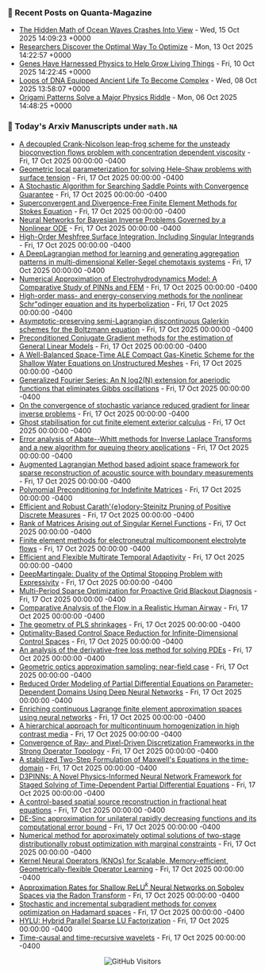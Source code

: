 ### 📝 Recent Posts on Quanta-Magazine
<!-- quanta starts -->
* <a href="https://www.quantamagazine.org/the-hidden-math-of-ocean-waves-crashes-into-view-20251015/">The Hidden Math of Ocean Waves Crashes Into View</a> - Wed, 15 Oct 2025 14:09:23 +0000
* <a href="https://www.quantamagazine.org/researchers-discover-the-optimal-way-to-optimize-20251013/">Researchers Discover the Optimal Way To Optimize</a> - Mon, 13 Oct 2025 14:22:57 +0000
* <a href="https://www.quantamagazine.org/genes-have-harnessed-physics-to-help-grow-living-things-20251010/">Genes Have Harnessed Physics to Help Grow Living Things</a> - Fri, 10 Oct 2025 14:22:45 +0000
* <a href="https://www.quantamagazine.org/loops-of-dna-equipped-ancient-life-to-become-complex-20251008/">Loops of DNA Equipped Ancient Life To Become Complex</a> - Wed, 08 Oct 2025 13:58:07 +0000
* <a href="https://www.quantamagazine.org/origami-patterns-solve-a-major-physics-riddle-20251006/">Origami Patterns Solve a Major Physics Riddle</a> - Mon, 06 Oct 2025 14:48:25 +0000
<!-- quanta ends -->


### 📝 Today's Arxiv Manuscripts under ``math.NA``
<!-- arxiv-math-na starts -->
* <a href="https://arxiv.org/abs/2510.14034">A decoupled Crank-Nicolson leap-frog scheme for the unsteady bioconvection flows problem with concentration dependent viscosity</a> - Fri, 17 Oct 2025 00:00:00 -0400
* <a href="https://arxiv.org/abs/2510.14088">Geometric local parameterization for solving Hele-Shaw problems with surface tension</a> - Fri, 17 Oct 2025 00:00:00 -0400
* <a href="https://arxiv.org/abs/2510.14144">A Stochastic Algorithm for Searching Saddle Points with Convergence Guarantee</a> - Fri, 17 Oct 2025 00:00:00 -0400
* <a href="https://arxiv.org/abs/2510.14192">Superconvergent and Divergence-Free Finite Element Methods for Stokes Equation</a> - Fri, 17 Oct 2025 00:00:00 -0400
* <a href="https://arxiv.org/abs/2510.14197">Neural Networks for Bayesian Inverse Problems Governed by a Nonlinear ODE</a> - Fri, 17 Oct 2025 00:00:00 -0400
* <a href="https://arxiv.org/abs/2510.14236">High-Order Meshfree Surface Integration, Including Singular Integrands</a> - Fri, 17 Oct 2025 00:00:00 -0400
* <a href="https://arxiv.org/abs/2510.14297">A DeepLagrangian method for learning and generating aggregation patterns in multi-dimensional Keller-Segel chemotaxis systems</a> - Fri, 17 Oct 2025 00:00:00 -0400
* <a href="https://arxiv.org/abs/2510.14310">Numerical Approximation of Electrohydrodynamics Model: A Comparative Study of PINNs and FEM</a> - Fri, 17 Oct 2025 00:00:00 -0400
* <a href="https://arxiv.org/abs/2510.14335">High-order mass- and energy-conserving methods for the nonlinear Schr"odinger equation and its hyperbolization</a> - Fri, 17 Oct 2025 00:00:00 -0400
* <a href="https://arxiv.org/abs/2510.14375">Asymptotic-preserving semi-Lagrangian discontinuous Galerkin schemes for the Boltzmann equation</a> - Fri, 17 Oct 2025 00:00:00 -0400
* <a href="https://arxiv.org/abs/2510.14471">Preconditioned Conjugate Gradient methods for the estimation of General Linear Models</a> - Fri, 17 Oct 2025 00:00:00 -0400
* <a href="https://arxiv.org/abs/2510.14673">A Well-Balanced Space-Time ALE Compact Gas-Kinetic Scheme for the Shallow Water Equations on Unstructured Meshes</a> - Fri, 17 Oct 2025 00:00:00 -0400
* <a href="https://arxiv.org/abs/2510.14731">Generalized Fourier Series: An N log2(N) extension for aperiodic functions that eliminates Gibbs oscillations</a> - Fri, 17 Oct 2025 00:00:00 -0400
* <a href="https://arxiv.org/abs/2510.14759">On the convergence of stochastic variance reduced gradient for linear inverse problems</a> - Fri, 17 Oct 2025 00:00:00 -0400
* <a href="https://arxiv.org/abs/2510.14772">Ghost stabilisation for cut finite element exterior calculus</a> - Fri, 17 Oct 2025 00:00:00 -0400
* <a href="https://arxiv.org/abs/2510.14799">Error analysis of Abate--Whitt methods for Inverse Laplace Transforms and a new algorithm for queuing theory applications</a> - Fri, 17 Oct 2025 00:00:00 -0400
* <a href="https://arxiv.org/abs/2510.14805">Augmented Lagrangian Method based adjoint space framework for sparse reconstruction of acoustic source with boundary measurements</a> - Fri, 17 Oct 2025 00:00:00 -0400
* <a href="https://arxiv.org/abs/2510.14816">Polynomial Preconditioning for Indefinite Matrices</a> - Fri, 17 Oct 2025 00:00:00 -0400
* <a href="https://arxiv.org/abs/2510.14916">Efficient and Robust Carath'{e}odory-Steinitz Pruning of Positive Discrete Measures</a> - Fri, 17 Oct 2025 00:00:00 -0400
* <a href="https://arxiv.org/abs/2510.14920">Rank of Matrices Arising out of Singular Kernel Functions</a> - Fri, 17 Oct 2025 00:00:00 -0400
* <a href="https://arxiv.org/abs/2510.14923">Finite element methods for electroneutral multicomponent electrolyte flows</a> - Fri, 17 Oct 2025 00:00:00 -0400
* <a href="https://arxiv.org/abs/2510.14964">Efficient and Flexible Multirate Temporal Adaptivity</a> - Fri, 17 Oct 2025 00:00:00 -0400
* <a href="https://arxiv.org/abs/2510.13868">DeepMartingale: Duality of the Optimal Stopping Problem with Expressivity</a> - Fri, 17 Oct 2025 00:00:00 -0400
* <a href="https://arxiv.org/abs/2510.14045">Multi-Period Sparse Optimization for Proactive Grid Blackout Diagnosis</a> - Fri, 17 Oct 2025 00:00:00 -0400
* <a href="https://arxiv.org/abs/2510.14320">Comparative Analysis of the Flow in a Realistic Human Airway</a> - Fri, 17 Oct 2025 00:00:00 -0400
* <a href="https://arxiv.org/abs/2510.14430">The geometry of PLS shrinkages</a> - Fri, 17 Oct 2025 00:00:00 -0400
* <a href="https://arxiv.org/abs/2510.14479">Optimality-Based Control Space Reduction for Infinite-Dimensional Control Spaces</a> - Fri, 17 Oct 2025 00:00:00 -0400
* <a href="https://arxiv.org/abs/2309.16829">An analysis of the derivative-free loss method for solving PDEs</a> - Fri, 17 Oct 2025 00:00:00 -0400
* <a href="https://arxiv.org/abs/2403.01655">Geometric optics approximation sampling: near-field case</a> - Fri, 17 Oct 2025 00:00:00 -0400
* <a href="https://arxiv.org/abs/2407.17171">Reduced Order Modeling of Partial Differential Equations on Parameter-Dependent Domains Using Deep Neural Networks</a> - Fri, 17 Oct 2025 00:00:00 -0400
* <a href="https://arxiv.org/abs/2502.04947">Enriching continuous Lagrange finite element approximation spaces using neural networks</a> - Fri, 17 Oct 2025 00:00:00 -0400
* <a href="https://arxiv.org/abs/2503.01276">A hierarchical approach for multicontinuum homogenization in high contrast media</a> - Fri, 17 Oct 2025 00:00:00 -0400
* <a href="https://arxiv.org/abs/2503.03069">Convergence of Ray- and Pixel-Driven Discretization Frameworks in the Strong Operator Topology</a> - Fri, 17 Oct 2025 00:00:00 -0400
* <a href="https://arxiv.org/abs/2507.18235">A stabilized Two-Step Formulation of Maxwell's Equations in the time-domain</a> - Fri, 17 Oct 2025 00:00:00 -0400
* <a href="https://arxiv.org/abs/2508.20440">D3PINNs: A Novel Physics-Informed Neural Network Framework for Staged Solving of Time-Dependent Partial Differential Equations</a> - Fri, 17 Oct 2025 00:00:00 -0400
* <a href="https://arxiv.org/abs/2510.07528">A control-based spatial source reconstruction in fractional heat equations</a> - Fri, 17 Oct 2025 00:00:00 -0400
* <a href="https://arxiv.org/abs/2510.11411">DE-Sinc approximation for unilateral rapidly decreasing functions and its computational error bound</a> - Fri, 17 Oct 2025 00:00:00 -0400
* <a href="https://arxiv.org/abs/2205.05315">Numerical method for approximately optimal solutions of two-stage distributionally robust optimization with marginal constraints</a> - Fri, 17 Oct 2025 00:00:00 -0400
* <a href="https://arxiv.org/abs/2407.00809">Kernel Neural Operators (KNOs) for Scalable, Memory-efficient, Geometrically-flexible Operator Learning</a> - Fri, 17 Oct 2025 00:00:00 -0400
* <a href="https://arxiv.org/abs/2408.10996">Approximation Rates for Shallow ReLU$^k$ Neural Networks on Sobolev Spaces via the Radon Transform</a> - Fri, 17 Oct 2025 00:00:00 -0400
* <a href="https://arxiv.org/abs/2412.06730">Stochastic and incremental subgradient methods for convex optimization on Hadamard spaces</a> - Fri, 17 Oct 2025 00:00:00 -0400
* <a href="https://arxiv.org/abs/2509.07690">HYLU: Hybrid Parallel Sparse LU Factorization</a> - Fri, 17 Oct 2025 00:00:00 -0400
* <a href="https://arxiv.org/abs/2510.05834">Time-causal and time-recursive wavelets</a> - Fri, 17 Oct 2025 00:00:00 -0400
<!-- arxiv-math-na ends -->

<div align="center">
  
![GitHub Visitors](https://api.visitorbadge.io/api/visitors?path=https%3A%2F%2Fgithub.com%2Flowrank&label=profile%20views&labelColor=%231e1e2e&countColor=%23cba6f7)



</div>
